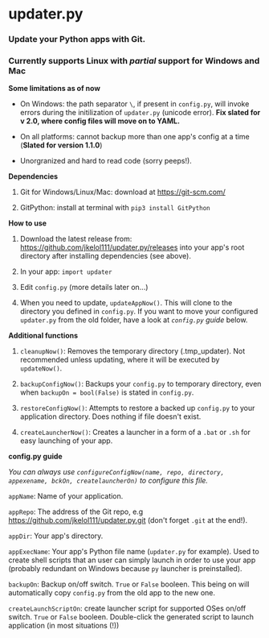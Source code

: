 # updater.py
### Update your Python apps with Git.
### Currently supports Linux with *partial* support for Windows and Mac

**Some limitations as of now**

- On Windows: the path separator `\`, if present in `config.py`, will invoke errors during the initilization of `updater.py` (unicode error). **Fix slated for v 2.0, where config files will move on to YAML.**

- On all platforms: cannot backup more than one app's config at a time (**Slated for version 1.1.0**)

- Unorgranized and hard to read code (sorry peeps!).

**Dependencies**

1. Git for Windows/Linux/Mac: download at https://git-scm.com/

2. GitPython: install at terminal with `pip3 install GitPython`

**How to use**

1. Download the latest release from: https://github.com/jkelol111/updater.py/releases into your app's root directory after installing dependencies (see above).

2. In your app: `import updater`

3. Edit `config.py` (more details later on...)

4. When you need to update, `updateAppNow()`. This will clone to the directory you defined in `config.py`. If you want to move your configured `updater.py` from the old folder, have a look at *`config.py` guide* below.

**Additional functions**

1. `cleanupNow()`: Removes the temporary directory (.tmp_updater). Not recommended unless updating, where it will be executed by `updateNow()`.

2. `backupConfigNow()`: Backups your `config.py` to temporary directory, even when `backupOn = bool(False)` is stated in `config.py`.

3. `restoreConfigNow()`: Attempts to restore a backed up `config.py` to your application directory. Does nothing if file doesn't exist.

4. `createLauncherNow()`: Creates a launcher in a form of a `.bat` or `.sh` for easy launching of your app.

**config.py guide**

*You can always use `configureConfigNow(name, repo, directory, appexename, bckOn, createlauncherOn)` to configure this file.*

`appName`: Name of your application.

`appRepo`: The address of the Git repo, e.g https://github.com/jkelol111/updater.py.git (don't forget `.git` at the end!).

`appDir`: Your app's directory.

`appExecName`: Your app's Python file name (`updater.py` for example). Used to create shell scripts that an user can simply launch in order to use your app (probably redundant on Windows because `py` launcher is preinstalled).

`backupOn`: Backup on/off switch. `True` or `False` booleen. This being on will automatically copy `config.py` from the old app to the new one.

`createLaunchScriptOn`: create launcher script for supported OSes on/off switch. `True` or `False` booleen. Double-click the generated script to launch application (in most situations (!))